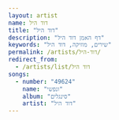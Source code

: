 ```yaml
---
layout: artist
name: דוד היל
title: "דוד היל"
description: "דף האמן דוד היל"
keywords: "שירים, מוזיקה, דוד היל"
permalink: /artists/דוד-היל/
redirect_from:
  - /artists/list/דוד היל
songs:
  - number: "49624"
    name: "ונפשי"
    album: "סינגלים"
    artist: "דוד היל"
---
```

